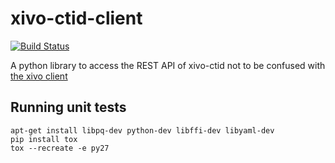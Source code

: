 xivo-ctid-client
================

[![Build Status](https://travis-ci.org/xivo-pbx/xivo-ctid-client.png?branch=master)](https://travis-ci.org/xivo-pbx/xivo-ctid-client)

A python library to access the REST API of xivo-ctid not to be confused with [the xivo client](https://github.com/xivo-pbx/xivo-client-qt)

Running unit tests
------------------

```
apt-get install libpq-dev python-dev libffi-dev libyaml-dev
pip install tox
tox --recreate -e py27
```
